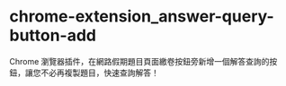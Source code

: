 # chrome-extension_answer-query-button-add
Chrome 瀏覽器插件，在網路假期題目頁面繳卷按鈕旁新增一個解答查詢的按鈕，讓您不必再複製題目，快速查詢解答！
